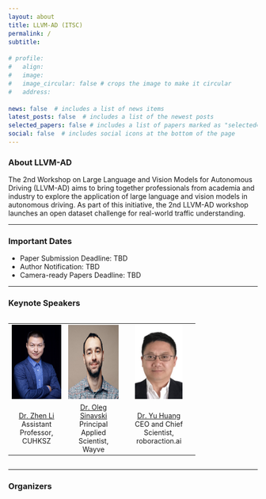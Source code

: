 ```yaml
---
layout: about
title: LLVM-AD (ITSC)
permalink: /
subtitle: 

# profile:
#   align: 
#   image: 
#   image_circular: false # crops the image to make it circular
#   address: 

news: false  # includes a list of news items
latest_posts: false  # includes a list of the newest posts
selected_papers: false # includes a list of papers marked as "selected={true}"
social: false  # includes social icons at the bottom of the page
---
```



<!-- 
Write your biography here. Tell the world about yourself. Link to your favorite [subreddit](http://reddit.com). You can put a picture in, too. The code is already in, just name your picture `prof_pic.jpg` and put it in the `img/` folder.

Put your address / P.O. box / other info right below your picture. You can also disable any of these elements by editing `profile` property of the YAML header of your `_pages/about.md`. Edit `_bibliography/papers.bib` and Jekyll will render your [publications page](/al-folio/publications/) automatically.

Link to your social media connections, too. This theme is set up to use [Font Awesome icons](http://fortawesome.github.io/Font-Awesome/) and [Academicons](https://jpswalsh.github.io/academicons/), like the ones below. Add your Facebook, Twitter, LinkedIn, Google Scholar, or just disable all of them. -->

### About LLVM-AD

<!-- **Note for Submission:** In light of the extension of final decision release for the WACV 2024 main conference, we decided to extend our submission deadline to **October 26th, 2023**. -->
The 2nd Workshop on Large Language and Vision Models for Autonomous Driving (LLVM-AD) aims to bring together professionals from academia and industry to explore the application of large language and vision models in autonomous driving. As part of this initiative, the 2nd LLVM-AD workshop launches an open dataset challenge for real-world traffic understanding.

----------

### Important Dates

- Paper Submission Deadline: TBD
- Author Notification: TBD
- Camera-ready Papers Deadline: TBD

----------

### Keynote Speakers
<!-- <div class="row projects pt-1 pb-1">
      <div class="col-sm-4">
          {% include people.html name="1" affiliation="1" url="" img="" %}
      </div>
      <div class="col-sm-4">
        {% include people.html name="1" affiliation="1" url="" img="" %}
      </div>
      <div class="col-sm-4">
          {% include people.html name="1" affiliation="1" url="" img="" %}
      </div>
  </div> -->
<div style="overflow-x: auto;">
  <table style="width:75%">
    <tr>
      <td style="text-align:center"><img src="https://raw.githubusercontent.com/LLVM-AD/llvm-ad.github.io/main/assets/img/zhen_li.png" height="150"></td>
      <td style="text-align:center"><img src="https://raw.githubusercontent.com/LLVM-AD/llvm-ad.github.io/main/assets/img/oleg.png" height="150"></td>
      <td style="text-align:center"><img src="https://raw.githubusercontent.com/LLVM-AD/llvm-ad.github.io/main/assets/img/yu_huang.jpg" height="150"></td>
    </tr><tr>
      <td style="text-align:center"><a href="https://mypage.cuhk.edu.cn/academics/lizhen/">Dr. Zhen Li</a> <br>Assistant Professor, CUHKSZ</td>
      <td style="text-align:center"><a href="https://www.linkedin.com/in/oleg-sinavski/">Dr. Oleg Sinavski</a> <br> Principal Applied Scientist, Wayve</td>
      <td style="text-align:center"><a href="https://www.linkedin.com/in/yuhuang/">Dr. Yu Huang</a> <br> CEO and Chief Scientist, roboraction.ai</td>
    </tr> 


  </table>
</div>

----------

### Organizers

<!-- <div class="row row-cols-2 projects pt-3 pb-3">
  {% include people_horizontal.html name="Yunsheng Ma" affiliation="Purdue University" url="https://ysma.me/" img="https://ysma.me/assets/img/prof_pic_sq.jpg" %}
  {% include people_horizontal.html name="Can Cui" affiliation="Purdue University" url="https://cancui19.github.io/" img="https://purduedigitaltwin.github.io/assets/images/people/can.jpg" %}
  {% include people_horizontal.html name="Xu Cao" affiliation="University of Illinois" url="https://www.irohxucao.com/" img="https://raw.githubusercontent.com/LLVM-AD/llvm-ad.github.io/main/assets/img/Xu_Cao.jpg" %}
  {% include people_horizontal.html name="Wenqian Ye" affiliation="University of Virginia" url="https://wenqian-ye.github.io" img="https://wenqian-ye.github.io/images/selfie.jpeg" %}
  {% include people_horizontal.html name="SungYeon Park" affiliation="Purdue University" url="https://sypark574.wixsite.com/website" img="https://static.wixstatic.com/media/3d56ba_1c599b4dfce1487c998a5b914a92649d~mv2.jpg/v1/fill/w_1030,h_1456,al_c,q_85,usm_0.66_1.00_0.01,enc_auto/3d56ba_1c599b4dfce1487c998a5b914a92649d~mv2.jpg" %}
  {% include people_horizontal.html name="Yi Yang" affiliation="KTH" url="https://www.kth.se/profile/yiya?l=en" img="https://www.kth.se/files/avatar/yiya" %}
  {% include people_horizontal.html name="Amr Abdelraouf" affiliation="Toyota Motor North America" url="https://scholar.google.com/citations?user=kWR3NRUAAAAJ&hl=en" img="https://scholar.googleusercontent.com/citations?view_op=medium_photo&user=kWR3NRUAAAAJ&citpid=5" %}
  {% include people_horizontal.html name="Jong-Chyi Su" affiliation="Google" url="https://jongchyisu.github.io/" img="https://jongchyisu.github.io/jcsu.jpg" %}
  {% include people_horizontal.html name="Zhengzhong Tu" affiliation="Texas A&M University" url="https://vztu.github.io/" img="https://vztu.github.io/images/IMG_0937.JPG" %}
  {% include people_horizontal.html name="Ziran Wang" affiliation="Purdue University" url="https://ziranw.github.io/" img="https://ziranw.github.io/Attachments/Ziran_Headshot.jpg" %}
</div> -->

<!-- {% comment %}
* [Yunsheng Ma](https://ysma.me/), Purdue University.
* [Can Cui](https://cancui19.github.io/), Purdue University.
* [Xu Cao](https://www.irohxucao.com/), University of Illinois.
* [Wenqian Ye](wenqian-ye.github.io), University of Virginia.
* [SungYeon Park](https://sypark574.wixsite.com/website), Purdue University.
* [Yi Yang](https://www.kth.se/profile/yiya?l=en), KTH.
* [Amr Abdelraouf](https://scholar.google.com/citations?user=kWR3NRUAAAAJ&hl=en), Toyota Motor North America.
* [Jong-Chyi Su](https://jongchyisu.github.io/), Google.
* [Zhengzhong Tu](https://vztu.github.io/), Texas A&M University.
* [Ziran Wang](https://ziranw.github.io/), Purdue University.
* 
{% endcomment %} -->
